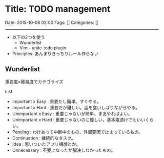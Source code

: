 # Title: TODO management

Date: 2015-10-06 02:00
Tags: []
Categories: []

<!-- toc -->

---

- 以下の2つを使う
    - Wunderlist
    - Vim - unite-todo plugin
- Principles: あんまりきっちりルール作らない

## Wunderlist

重要度×難易度でカテゴライズ

List

- Important x Easy   : 重要だし簡単。すぐやる。
- Important x Hard   : 重要だが難しい。歯を食いしばりながらやる。
- Unimportant x Easy : 重要じゃないが簡単。まあやればよい。
- Unimportant x Hard : 重要じゃないのに難しい。基本塩漬けでもいいくらい。
- Pending            : わけあって中断中のもの、外部要因で止まっているもの。
- Continuation       : 継続的なタスク。
- Idea               : 思いついたアプリ構想とか。
- Unnecessary        : 不要になったが解決しなかったもの。


